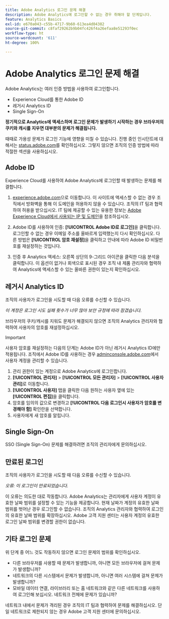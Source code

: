 ```yaml
---
title: Adobe Analytics 로그인 문제 해결
description: Adobe Analytics에 로그인할 수 없는 경우 취해야 할 단계입니다.
feature: Analytics Basics
exl-id: e670a043-c55b-4717-9b60-613ea4d04382
source-git-commit: c8faf29262b9b04fc426f4a26efaa8e51293f0ec
workflow-type: ht
source-wordcount: '611'
ht-degree: 100%

---
```


# Adobe Analytics 로그인 문제 해결

Adobe Analytics는 여러 인증 방법을 사용하여 로그인합니다.

* Experience Cloud를 통한 Adobe ID
* 레거시 Analytics ID
* Single Sign-On

**정기적으로 Analytics에 액세스하며 로그인 문제가 발생하기 시작하는 경우 브라우저의 쿠키와 캐시를 지우면 대부분의 문제가 해결됩니다.**

때때로 가용성 문제가 로그인 기능에 영향을 미칠 수 있습니다. 진행 중인 인시던트에 대해서는 [status.adobe.com](https://status.adobe.com)를 확인하십시오. 그렇지 않으면 조직의 인증 방법에 따라 적절한 섹션을 사용하십시오.

## Adobe ID

Experience Cloud를 사용하여 Adobe Analytics에 로그인할 때 발생하는 문제를 해결합니다.

1. [experience.adobe.com](https://experience.adobe.com)으로 이동합니다. 이 사이트에 액세스할 수 없는 경우 조직에서 방화벽을 통해 이 도메인을 허용하지 않을 수 있습니다. 조직의 IT 팀과 협력하여 허용을 받으십시오. IT 팀에 제공할 수 있는 유용한 정보는 [Adobe Experience Cloud에서 사용되는 IP 및 도메인](https://helpx.adobe.com/kr/analytics/kb/adobe-ip-addresses.html)을 참조하십시오.

2. Adobe ID를 사용하여 인증: **[!UICONTROL Adobe ID로 로그인]**&#x200B;을 클릭합니다. 로그인할 수 없는 경우 이메일 주소를 올바르게 입력했는지 다시 확인하십시오. 다른 방법은 **[!UICONTROL 암호 재설정]**&#x200B;을 클릭하고 안내에 따라 Adobe ID 비밀번호를 재설정하는 것입니다.

3. 인증 후 Analytics 액세스: 오른쪽 상단의 9-그리드 아이콘을 클릭한 다음 분석을 클릭합니다. 이 옵션이 없거나 회색으로 표시된 경우 조직 내 제품 관리자와 협력하여 Analytics에 액세스할 수 있는 올바른 권한이 있는지 확인하십시오.

## 레거시 Analytics ID

조직의 사용자가 로그인을 시도할 때 다음 오류를 수신할 수 있습니다.

*이 계정은 로그인 시도 실패 횟수가 너무 많아 보안 규정에 따라 잠겼습니다.*

브라우저의 쿠키/캐시를 지워도 문제가 해결되지 않으면 조직의 Analytics 관리자와 협력하여 사용자의 암호를 재설정하십시오.

>[!IMPORTANT]
>
>사용자 암호를 재설정하는 다음의 단계는 Adobe ID가 아닌 레거시 Analytics ID에만 적용됩니다. 조직에서 Adobe ID를 사용하는 경우 [adminconsole.adobe.com](https://adminconsole.adobe.com)에서 사용자 계정을 관리할 수 있습니다.

1. 관리 권한이 있는 계정으로 Adobe Analytics에 로그인합니다.
2. **[!UICONTROL 관리자]** > **[!UICONTROL 모든 관리자]** > **[!UICONTROL 사용자 관리]**&#x200B;로 이동합니다.
3. **[!UICONTROL 사용자]** 탭을 클릭한 다음 원하는 사용자 옆에 있는 **[!UICONTROL 편집]**&#x200B;을 클릭합니다.
4. 암호를 임의의 값으로 변경하고 **[!UICONTROL 다음 로그인시 사용자가 암호를 변경해야 함]** 확인란을 선택합니다.
5. 사용자에게 새 암호를 알립니다.

## Single Sign-On

SSO (Single Sign-On) 문제를 해결하려면 조직의 관리자에게 문의하십시오.

## 만료된 로그인

조직의 사용자가 로그인을 시도할 때 다음 오류를 수신할 수 있습니다.

*오류: 이 로그인이 만료되었습니다.*

이 오류는 의도한 대로 작동합니다. Adobe Analytics는 관리자에게 사용자 계정이 유효한 날짜 범위를 설정할 수 있는 기능을 제공합니다. 현재 날짜가 계정의 유효한 날짜 범위를 벗어난 경우 로그인할 수 없습니다. 조직의 Analytics 관리자와 협력하여 로그인의 유효한 날짜 범위를 확장하십시오. Adobe 고객 지원 센터는 사용자 계정의 유효한 로그인 날짜 범위를 변경할 권한이 없습니다.

## 기타 로그인 문제

위 단계 중 어느 것도 작동하지 않으면 로그인 문제의 범위를 확인하십시오.

* 다른 브라우저를 사용할 때 문제가 발생합니까, 아니면 모든 브라우저에 걸쳐 문제가 발생합니까?
* 네트워크의 다른 시스템에서 문제가 발생합니까, 아니면 여러 시스템에 걸쳐 문제가 발생합니까?
* 모바일 데이터 연결, 라이브러리 또는 홈 네트워크와 같은 다른 네트워크를 사용하여 로그인해 보십시오. 네트워크 전체에 문제가 있습니까?

네트워크 내에서 문제가 격리된 경우 조직의 IT 팀과 협력하여 문제를 해결하십시오. 단일 네트워크로 제한되지 않는 경우 Adobe 고객 지원 센터에 문의하십시오.
